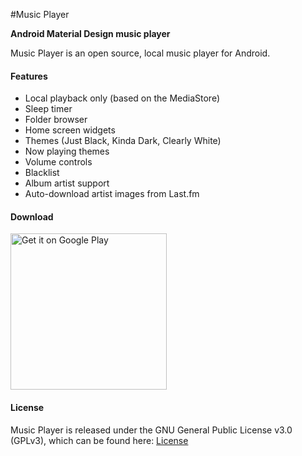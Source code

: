 #Music Player


**Android Material Design music player**

Music Player is an open source, local music player for Android.

#### Features

- Local playback only (based on the MediaStore)
- Sleep timer
- Folder browser
- Home screen widgets
- Themes (Just Black, Kinda Dark, Clearly White)
- Now playing themes
- Volume controls
- Blacklist
- Album artist support
- Auto-download artist images from Last.fm

#### Download

<a href='https://play.google.com/store/apps/details?id=code.name.player.musicplayer'><img width="250" alt='Get it on Google Play' src='https://play.google.com/intl/en_us/badges/images/generic/en_badge_web_generic.png'/></a>



#### License

Music Player is released under the GNU General Public License v3.0 (GPLv3), which can be found here: [License](LICENSE.md)


